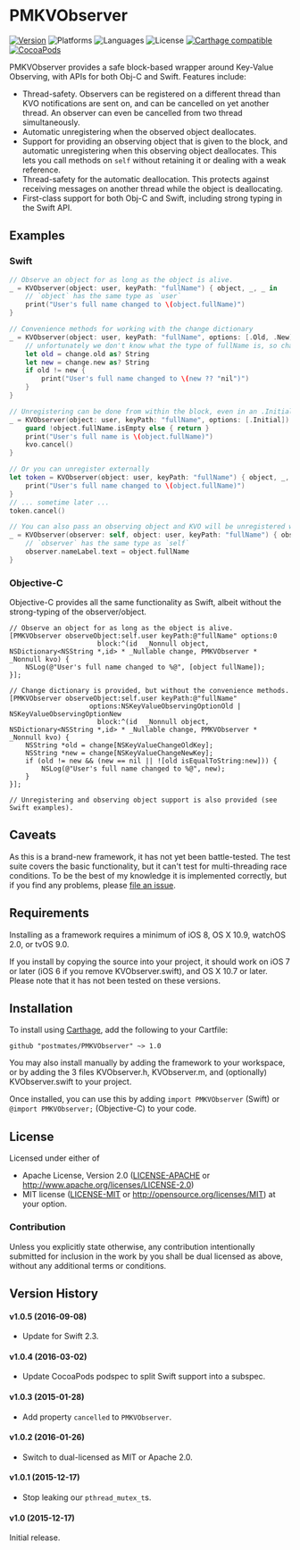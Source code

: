 # PMKVObserver

[![Version](https://img.shields.io/badge/version-v1.0.5-blue.svg)](https://github.com/postmates/PMKVObserver/releases/latest)
![Platforms](https://img.shields.io/badge/platforms-ios%20%7C%20osx%20%7C%20watchos%20%7C%20tvos-lightgrey.svg)
![Languages](https://img.shields.io/badge/languages-swift%20%7C%20objc-orange.svg)
![License](https://img.shields.io/badge/license-MIT%2FApache-blue.svg)
[![Carthage compatible](https://img.shields.io/badge/Carthage-compatible-4BC51D.svg?style=flat)][Carthage]
[![CocoaPods](https://img.shields.io/cocoapods/v/PMKVObserver.svg)](http://cocoadocs.org/docsets/PMKVObserver)

[Carthage]: https://github.com/carthage/carthage

PMKVObserver provides a safe block-based wrapper around Key-Value Observing, with APIs for both Obj-C and Swift. Features include:

* Thread-safety. Observers can be registered on a different thread than KVO notifications are sent on, and can be cancelled on yet another thread. An observer can even be cancelled from two thread simultaneously.
* Automatic unregistering when the observed object deallocates.
* Support for providing an observing object that is given to the block, and automatic unregistering when this observing object deallocates. This lets you call methods on `self` without retaining it or dealing with a weak reference.
* Thread-safety for the automatic deallocation. This protects against receiving messages on another thread while the object is deallocating.
* First-class support for both Obj-C and Swift, including strong typing in the Swift API.

## Examples

### Swift

```swift
// Observe an object for as long as the object is alive.
_ = KVObserver(object: user, keyPath: "fullName") { object, _, _ in
    // `object` has the same type as `user`
    print("User's full name changed to \(object.fullName)")
}

// Convenience methods for working with the change dictionary
_ = KVObserver(object: user, keyPath: "fullName", options: [.Old, .New]) { _, change, _ in
    // unfortunately we don't know what the type of fullName is, so change uses AnyObject
    let old = change.old as? String
    let new = change.new as? String
    if old != new {
        print("User's full name changed to \(new ?? "nil")")
    }
}

// Unregistering can be done from within the block, even in an .Initial callback
_ = KVObserver(object: user, keyPath: "fullName", options: [.Initial]) { object, _, kvo in
    guard !object.fullName.isEmpty else { return }
    print("User's full name is \(object.fullName)")
    kvo.cancel()
}

// Or you can unregister externally
let token = KVObserver(object: user, keyPath: "fullName") { object, _, _ in
    print("User's full name changed to \(object.fullName)")
}
// ... sometime later ...
token.cancel()

// You can also pass an observing object and KVO will be unregistered when that object deallocates
_ = KVObserver(observer: self, object: user, keyPath: "fullName") { observer, object, _, _ in
    // `observer` has the same type as `self`
    observer.nameLabel.text = object.fullName
}
```

### Objective-C

Objective-C provides all the same functionality as Swift, albeit without the strong-typing of the observer/object.

```objc
// Observe an object for as long as the object is alive.
[PMKVObserver observeObject:self.user keyPath:@"fullName" options:0
                      block:^(id  _Nonnull object, NSDictionary<NSString *,id> * _Nullable change, PMKVObserver * _Nonnull kvo) {
    NSLog(@"User's full name changed to %@", [object fullName]);
}];

// Change dictionary is provided, but without the convenience methods.
[PMKVObserver observeObject:self.user keyPath:@"fullName"
                    options:NSKeyValueObservingOptionOld | NSKeyValueObservingOptionNew
                      block:^(id  _Nonnull object, NSDictionary<NSString *,id> * _Nullable change, PMKVObserver * _Nonnull kvo) {
    NSString *old = change[NSKeyValueChangeOldKey];
    NSString *new = change[NSKeyValueChangeNewKey];
    if (old != new && (new == nil || ![old isEqualToString:new])) {
        NSLog(@"User's full name changed to %@", new);
    }
}];

// Unregistering and observing object support is also provided (see Swift examples).
```

## Caveats

As this is a brand-new framework, it has not yet been battle-tested. The test suite covers the basic functionality, but it can't test for multi-threading race conditions. To be the best of my knowledge it is implemented correctly, but if you find any problems, please [file an issue](https://github.com/postmates/PMKVObserver/issues).

## Requirements

Installing as a framework requires a minimum of iOS 8, OS X 10.9, watchOS 2.0, or tvOS 9.0.

If you install by copying the source into your project, it should work on iOS 7 or later (iOS 6 if you remove KVObserver.swift), and OS X 10.7 or later. Please note that it has not been tested on these versions.

## Installation

To install using [Carthage][], add the following to your Cartfile:

```
github "postmates/PMKVObserver" ~> 1.0
```

You may also install manually by adding the framework to your workspace, or by adding the 3 files KVObserver.h, KVObserver.m, and (optionally) KVObserver.swift to your project.

Once installed, you can use this by adding `import PMKVObserver` (Swift) or `@import PMKVObserver;` (Objective-C) to your code.

## License

Licensed under either of
 * Apache License, Version 2.0 ([LICENSE-APACHE](LICENSE-APACHE) or
   http://www.apache.org/licenses/LICENSE-2.0)
 * MIT license ([LICENSE-MIT](LICENSE-MIT) or
   http://opensource.org/licenses/MIT) at your option.

### Contribution

Unless you explicitly state otherwise, any contribution intentionally submitted for inclusion in the work by you shall be dual licensed as above, without any additional terms or conditions.

## Version History

#### v1.0.5 (2016-09-08)

* Update for Swift 2.3.

#### v1.0.4 (2016-03-02)

* Update CocoaPods podspec to split Swift support into a subspec.

#### v1.0.3 (2015-01-28)

* Add property `cancelled` to `PMKVObserver`.

#### v1.0.2 (2016-01-26)

* Switch to dual-licensed as MIT or Apache 2.0.

#### v1.0.1 (2015-12-17)

* Stop leaking our `pthread_mutex_t`s.

#### v1.0 (2015-12-17)

Initial release.
